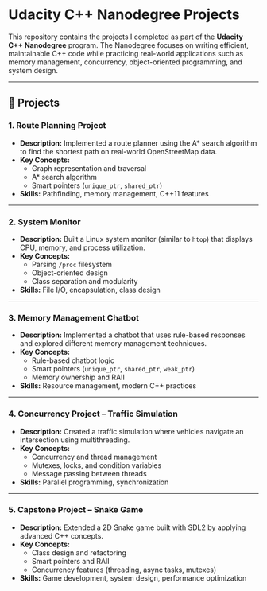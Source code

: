 # Udacity C++ Nanodegree Projects  

This repository contains the projects I completed as part of the **Udacity C++ Nanodegree** program. The Nanodegree focuses on writing efficient, maintainable C++ code while practicing real-world applications such as memory management, concurrency, object-oriented programming, and system design.  

---

## 📂 Projects  

### 1. Route Planning Project  
- **Description:** Implemented a route planner using the A* search algorithm to find the shortest path on real-world OpenStreetMap data.  
- **Key Concepts:**  
  - Graph representation and traversal  
  - A* search algorithm  
  - Smart pointers (`unique_ptr`, `shared_ptr`)  
- **Skills:** Pathfinding, memory management, C++11 features  

---

### 2. System Monitor  
- **Description:** Built a Linux system monitor (similar to `htop`) that displays CPU, memory, and process utilization.  
- **Key Concepts:**  
  - Parsing `/proc` filesystem  
  - Object-oriented design  
  - Class separation and modularity  
- **Skills:** File I/O, encapsulation, class design  

---

### 3. Memory Management Chatbot  
- **Description:** Implemented a chatbot that uses rule-based responses and explored different memory management techniques.  
- **Key Concepts:**  
  - Rule-based chatbot logic  
  - Smart pointers (`unique_ptr`, `shared_ptr`, `weak_ptr`)  
  - Memory ownership and RAII  
- **Skills:** Resource management, modern C++ practices  

---

### 4. Concurrency Project – Traffic Simulation  
- **Description:** Created a traffic simulation where vehicles navigate an intersection using multithreading.  
- **Key Concepts:**  
  - Concurrency and thread management  
  - Mutexes, locks, and condition variables  
  - Message passing between threads  
- **Skills:** Parallel programming, synchronization  

---

### 5. Capstone Project – Snake Game  
- **Description:** Extended a 2D Snake game built with SDL2 by applying advanced C++ concepts.  
- **Key Concepts:**  
  - Class design and refactoring  
  - Smart pointers and RAII  
  - Concurrency features (threading, async tasks, mutexes)  
- **Skills:** Game development, system design, performance optimization  
  
